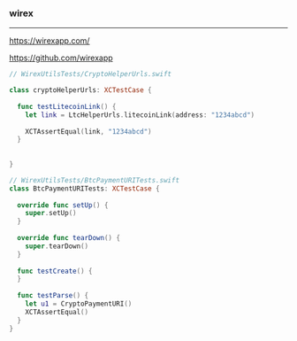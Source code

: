 ### wirex
---

https://wirexapp.com/

https://github.com/wirexapp

```swift
// WirexUtilsTests/CryptoHelperUrls.swift

class cryptoHelperUrls: XCTestCase {
  
  func testLitecoinLink() {
    let link = LtcHelperUrls.litecoinLink(address: "1234abcd")
    
    XCTAssertEqual(link, "1234abcd")
  }
  
  
}

// WirexUtilsTests/BtcPaymentURITests.swift
class BtcPaymentURITests: XCTestCase {
  
  override func setUp() {
    super.setUp()
  }
  
  override func tearDown() {
    super.tearDown()
  }
  
  func testCreate() {
  }
  
  func testParse() {
    let u1 = CryptoPaymentURI()
    XCTAssertEqual()
  }
}

```

```
```

```
```

